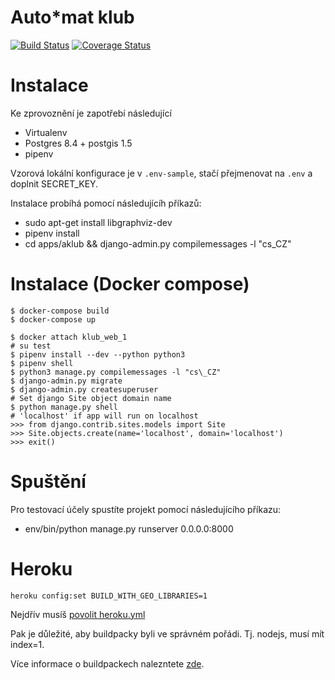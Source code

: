Auto\*mat klub
============
[![Build Status](https://travis-ci.org/auto-mat/klub.svg?branch=master)](https://travis-ci.org/auto-mat/klub)
[![Coverage Status](https://coveralls.io/repos/github/auto-mat/klub/badge.svg?branch=master)](https://coveralls.io/github/auto-mat/klub?branch=master)

Instalace
============

Ke zprovoznění je zapotřebí následující

* Virtualenv
* Postgres 8.4 + postgis 1.5
* pipenv

Vzorová lokální konfigurace je v `.env-sample`, stačí přejmenovat na `.env` a doplnit SECRET\_KEY.

Instalace probíhá pomocí následujícíh příkazů:

* sudo apt-get install libgraphviz-dev
* pipenv install
* cd apps/aklub && django-admin.py compilemessages -l "cs\_CZ"

Instalace (Docker compose)
==========================

    $ docker-compose build
    $ docker-compose up

    $ docker attach klub_web_1
    # su test
    $ pipenv install --dev --python python3
    $ pipenv shell
    $ python3 manage.py compilemessages -l "cs\_CZ"
    $ django-admin.py migrate
    $ django-admin.py createsuperuser
    # Set django Site object domain name
    $ python manage.py shell
    # 'localhost' if app will run on localhost
    >>> from django.contrib.sites.models import Site
    >>> Site.objects.create(name='localhost', domain='localhost')
    >>> exit()

Spuštění
============

Pro testovací účely spustíte projekt pomocí následujícího příkazu:

* env/bin/python manage.py runserver 0.0.0.0:8000


Heroku
======

````
heroku config:set BUILD_WITH_GEO_LIBRARIES=1
````

Nejdřív musíš [povolit heroku.yml](https://devcenter.heroku.com/articles/buildpack-builds-heroku-yml)

Pak je důležité, aby buildpacky byli ve správném pořádi. Tj. nodejs, musí mít index=1.

Více informace o buildpackech nalezntete [zde](https://devcenter.heroku.com/articles/using-multiple-buildpacks-for-an-app).
